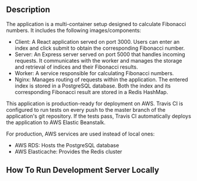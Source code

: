 ## Description
The application is a multi-container setup designed to calculate Fibonacci numbers. It includes the following images/components:

* Client: A React application served on port 3000. Users can enter an index and click submit to obtain the corresponding Fibonacci number.
* Server: An Express server served on port 5000 that handles incoming requests. It communicates with the worker and manages the storage and retrieval of indices and their Fibonacci results.
* Worker: A service responsible for calculating Fibonacci numbers.
* Nginx: Manages routing of requests within the application.
The entered index is stored in a PostgreSQL database. Both the index and its corresponding Fibonacci result are stored in a Redis HashMap.

This application is production-ready for deployment on AWS. Travis CI is configured to run tests on every push to the master branch of the application's git repository. If the tests pass, Travis CI automatically deploys the application to AWS Elastic Beanstalk.

For production, AWS services are used instead of local ones:

* AWS RDS: Hosts the PostgreSQL database   
* AWS Elasticache: Provides the Redis cluster


## How To Run Development Server Locally



